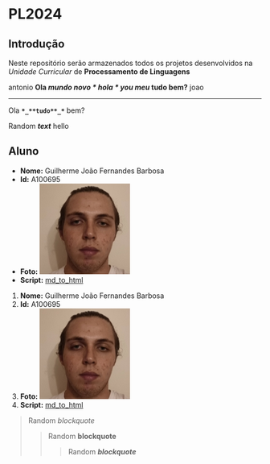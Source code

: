 # PL2024

## Introdução

Neste repositório serão armazenados todos os projetos desenvolvidos na *Unidade Curricular* de **Processamento de Linguagens**

<!-- antonio **Ola *mundo**novo***hola***you**meu*tudo bem?** joao -->
<!-- antonio **Ola *mundo **novo** *hola* **you** meu* tudo bem?** joao <!-- Abre, Abre, Abre, Fecha, Fecha, Abre, Abre, Fecha, Fecha, Fecha (Não é renderizado corretamente pois a tag apos hola (*) está colada no a e a stack considera que é uma tag de abertura)-->

antonio **Ola *mundo **novo** * hola * **you** meu* tudo bem?** joao <!-- Abre, Abre, Abre, Fecha, Fecha, Abre, Abre, Fecha, Fecha, Fecha -->

---

Ola **`*_**tudo**_*`** bem?

Random ***text*** hello

## Aluno

- **Nome:** Guilherme João Fernandes Barbosa
- **Id:** A100695
- **Foto:** ![Fotografia](image.png)
- **Script:** [md_to_html](md_to_html.py)

1. **Nome:** Guilherme João Fernandes Barbosa
2. **Id:** A100695
3. **Foto:** ![Fotografia](image.png)
4. **Script:** [md_to_html](md_to_html.py)

> Random *blockquote*
>> Random __blockquote__
> > > Random ***blockquote***